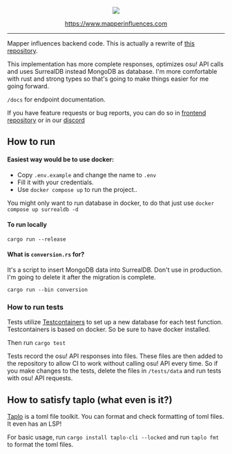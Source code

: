 <p align=center>
    <a href=https://www.mapperinfluences.com>
    <img src=https://github.com/aticie/Mapper-Influences-Backend/assets/36697363/9386b5e7-bd1c-41f1-bb47-398cca2c7b6b>
    </a>
</p>
<p align=center>
    <a href=https://www.mapperinfluences.com>https://www.mapperinfluences.com</a>
</p>

---


Mapper influences backend code.
This is actually a rewrite of [this repository](https://github.com/aticie/Mapper-Influences-Backend). 

This implementation has more complete responses, optimizes osu! API calls and uses SurrealDB instead MongoDB as database.
I'm more comfortable with rust and strong types so that's going to make things easier for me going forward.

`/docs` for endpoint documentation.

If you have feature requests or bug reports, 
you can do so in [frontend repository](https://github.com/Fursum/mapper-influences-frontend) 
or in our [discord](https://discord.gg/SAwxBDe3Rf)
## How to run

#### Easiest way would be to use docker:
- Copy `.env.example` and change the name to `.env` 
- Fill it with your credentials.
- Use `docker compose up` to run the project..

You might only want to run database in docker, to do that just use `docker compose up surrealdb -d`

#### To run locally
`cargo run --release`

#### What is `conversion.rs` for?
It's a script to insert MongoDB data into SurrealDB. Don't use in production. I'm going to delete it after the migration is complete.

`cargo run --bin conversion`

### How to run tests
Tests utilize [Testcontainers](https://testcontainers.com/) to set up a new database for each test function. 
Testcontainers is based on docker. So be sure to have docker installed.

Then run `cargo test`

Tests record the osu! API responses into files. These files are then added to the repository to allow CI to work without 
calling osu! API every time. So if you make changes to the tests, delete the files in `/tests/data` and run tests with osu! API requests.

## How to satisfy taplo (what even is it?)
[Taplo](https://taplo.tamasfe.dev/) is a toml file toolkit. You can format and check formatting of toml files. It even has an LSP!

For basic usage, run `cargo install taplo-cli --locked` and run `taplo fmt` to format the toml files.
